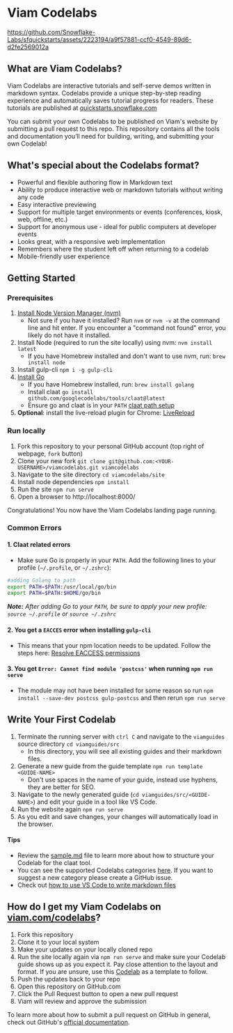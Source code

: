 # Viam Codelabs

https://github.com/Snowflake-Labs/sfquickstarts/assets/2223194/a9f57881-ccf0-4549-89d6-d2fe2569012a

## What are Viam Codelabs?
Viam Codelabs are interactive tutorials and self-serve demos written in markdown syntax. Codelabs provide a unique step-by-step reading experience and automatically saves tutorial progress for readers. These tutorials are published at [quickstarts.snowflake.com](https://guides.snowflake.com/)

You can submit your own Codelabs to be published on Viam's website by submitting a pull request to this repo. This repository contains all the tools and documentation you’ll need for building, writing, and submitting your own Codelab!


## What's special about the Codelabs format?

* Powerful and flexible authoring flow in Markdown text
* Ability to produce interactive web or markdown tutorials without writing any code
* Easy interactive previewing
* Support for multiple target environments or events (conferences, kiosk, web, offline, etc.)
* Support for anonymous use - ideal for public computers at developer events
* Looks great, with a responsive web implementation
* Remembers where the student left off when returning to a codelab
* Mobile-friendly user experience

## Getting Started

### Prerequisites

  1. [Install Node Version Manager (nvm)](https://github.com/nvm-sh/nvm#installing-and-updating)
     - Not sure if you have it installed? Run `nvm` or `nvm -v` at the command line and hit enter. If you encounter a "command not found" error, you likely do not have it installed.
  2. Install Node (required to run the site locally) using nvm: `nvm install latest`
     - If you have Homebrew installed and don't want to use nvm, run: `brew install node`
  3. Install gulp-cli `npm i -g gulp-cli`
  4. [Install Go](https://golang.org/doc/install)
     - If you have Homebrew installed, run: `brew install golang`
     - Install claat `go install github.com/googlecodelabs/tools/claat@latest`
     - Ensure go and claat is in your `PATH` [claat path setup](#common-errors)
  5. **Optional**: install the live-reload plugin for Chrome: [LiveReload](https://chrome.google.com/webstore/detail/livereload/jnihajbhpnppcggbcgedagnkighmdlei)

### Run locally

  1. Fork this repository to your personal GitHub account (top right of webpage, `fork` button)
  2. Clone your new fork `git clone git@github.com:<YOUR-USERNAME>/viamcodelabs.git viamcodelabs`
  3. Navigate to the site directory `cd viamcodelabs/site`
  4. Install node dependencies `npm install`
  5. Run the site `npm run serve`
  6. Open a browser to http://localhost:8000/

Congratulations! You now have the Viam Codelabs landing page running.

### Common Errors

#### 1. Claat related errors
   - Make sure Go is properly in your `PATH`. Add the following lines to your profile (`~/.profile`, or `~/.zshrc`):
````bash
#adding Golang to path
export PATH=$PATH:/usr/local/go/bin
export PATH=$PATH:$HOME/go/bin
````
  ***Note:** After adding Go to your `PATH`, be sure to apply your new profile: `source ~/.profile` or `source ~/.zshrc`*

#### 2. You get a `EACCES` error when installing `gulp-cli`
   - This means that your npm location needs to be updated. Follow the steps here: [Resolve EACCESS permissions](https://docs.npmjs.com/resolving-eacces-permissions-errors-when-installing-packages-globally#manually-change-npms-default-directory)

#### 3. You get `Error: Cannot find module 'postcss'` when running `npm run serve` 
   - The module may not have been installed for some reason so run `npm install --save-dev postcss gulp-postcss` and then rerun `npm run serve` 

## Write Your First Codelab

  1. Terminate the running server with `ctrl C` and navigate to the `viamguides` source directory `cd viamguides/src`
     - In this directory, you will see all existing guides and their markdown files.
  2. Generate a new guide from the guide template `npm run template <GUIDE-NAME>` 
      - Don't use spaces in the name of your guide, instead use hyphens, they are better for SEO.
  3. Navigate to the newly generated guide (`cd viamguides/src/<GUIDE-NAME>`) and edit your guide in a tool like VS Code.
  4. Run the website again `npm run serve`
  5. As you edit and save changes, your changes will automatically load in the browser.

#### Tips

- Review the [sample.md](site/viamguides/src/sample/sample.md) file to learn more about how to structure your Codelab for the claat tool. 
- You can see the supported Codelabs categories [here](site/app/styles/_overrides.scss). If you want to suggest a new category please create a GitHub issue.
- Check out [how to use VS Code to write markdown files](https://code.visualstudio.com/docs/languages/markdown)

## How do I get my Viam Codelabs on [viam.com/codelabs](https://viam.com/codelabs)?

1. Fork this repository
1. Clone it to your local system
1. Make your updates on your locally cloned repo
1. Run the site locally again via `npm run serve` and make sure your Codelab guide shows up as you expect it. Pay close attention to the layout and format. If you are unsure, use this [Codelab](https://quickstarts.snowflake.com/guide/getting_started_with_dataengineering_ml_using_snowpark_python/index.html#0) as a template to follow.
1. Push the updates back to your repo
1. Open this repository on GitHub.com
1. Click the Pull Request button to open a new pull request
1. Viam will review and approve the submission

To learn more about how to submit a pull request on GitHub in general, check out GitHub's [official documentation](https://docs.github.com/en/free-pro-team@latest/github/collaborating-with-issues-and-pull-requests/creating-a-pull-request-from-a-fork).
